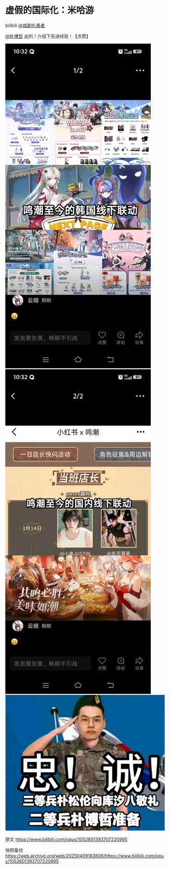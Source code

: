 # 虚假的国际化：米哈游

bilibili [@戏剧化愚者](https://space.bilibili.com/19976514)

[@朴博哲](https://space.bilibili.com/3494355675384073) 出列！介绍下先进经验！【点赞】

![](https://raw.githubusercontent.com/KugouGames/iming-blog/refs/heads/main/evil-of-kurogames/images/1052601393707220995/1.jpg)
![](https://raw.githubusercontent.com/KugouGames/iming-blog/refs/heads/main/evil-of-kurogames/images/1052601393707220995/2.jpg)
![](https://raw.githubusercontent.com/KugouGames/iming-blog/refs/heads/main/evil-of-kurogames/images/1052601393707220995/3.jpg)

原文 https://www.bilibili.com/opus/1052601393707220995

快照备份 https://web.archive.org/web/20250409183606/https://www.bilibili.com/opus/1052601393707220995
